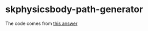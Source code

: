 # skphysicsbody-path-generator

The code comes from <a href="http://stackoverflow.com/a/31680954/247277">this answer</a>

